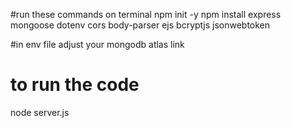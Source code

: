 #run these commands on terminal
npm init -y
npm install express mongoose dotenv cors body-parser ejs bcryptjs jsonwebtoken

#in env file adjust your mongodb atlas link

# to run the code 
node server.js

